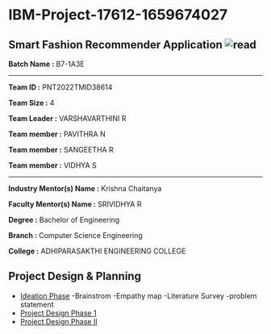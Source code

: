# IBM-Project-17612-1659674027
Smart Fashion Recommender Application
![read](https://user-images.githubusercontent.com/113233775/201615055-47dd0140-3875-40e6-a405-d67671904a35.gif)
---
**Batch Name :** B7-1A3E

---

**Team ID :** PNT2022TMID38614

**Team Size :** 4

**Team Leader :** VARSHAVARTHINI R

**Team member :** PAVITHRA N

**Team member :** SANGEETHA R

**Team member :** VIDHYA S

---
**Industry Mentor(s) Name :** Krishna Chaitanya

**Faculty Mentor(s) Name :** SRIVIDHYA R

**Degree	:**	
Bachelor of Engineering

**Branch	:**	
Computer Science Engineering

**College	:**	ADHIPARASAKTHI ENGINEERING COLLEGE

## Project Design & Planning
- [Ideation Phase](https://github.com/IBM-EPBL/IBM-Project-17612-1659674027/tree/main/Project%20Design%20%26%20Planning/Ideation%20Phase)
  -Brainstrom
  -Empathy map
  -Literature Survey
  -problem statement
- [Project Design Phase 1](https://github.com/IBM-EPBL/IBM-Project-17612-1659674027/tree/main/Project%20Design%20%26%20Planning/Project%20Design%20Phase%201)
- [Project Design Phase II](https://github.com/IBM-EPBL/IBM-Project-17612-1659674027/tree/main/Project%20Development%20Phase)

